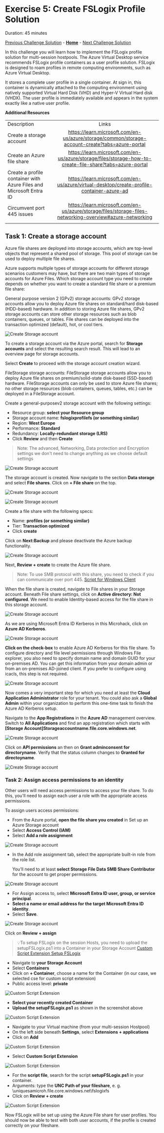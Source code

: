 # Exercise 5: Create FSLogix Profile Solution

Duration: 45 minutes

[Previous Challenge Solution](./04-multi-session-Hostpools-solution.md) - **[Home](../Readme.md)** - [Next Challenge Solution](./06-scaling-plan-solution.md)

In this challenge you will learn how to implement the FSLogix profile solution for multi-session hostpools.
The Azure Virtual Desktop service recommends FSLogix profile containers as a user profile solution. FSLogix is designed to roam profiles in remote computing environments, such as Azure Virtual Desktop. 

It stores a complete user profile in a single container. At sign in, this container is dynamically attached to the computing environment using natively supported Virtual Hard Disk (VHD) and Hyper-V Virtual Hard disk (VHDX). The user profile is immediately available and appears in the system exactly like a native user profile.

**Additional Resources**

  |              |            |  
|----------|:-------------:|
| Description | Links |
| Create a storage account | https://learn.microsoft.com/en-us/azure/storage/common/storage-account-create?tabs=azure-portal |
| Create an Azure file share | https://learn.microsoft.com/en-us/azure/storage/files/storage-how-to-create-file-share?tabs=azure-portal |
| Create a profile container with Azure Files and Microsoft Entra ID   |  https://learn.microsoft.com/en-us/azure/virtual-desktop/create-profile-container-azure-ad  | 
| Circumvent port 445 issues | https://learn.microsoft.com/en-us/azure/storage/files/storage-files-networking-overview#azure-networking |
  |              |            | 


## Task 1: Create a storage account
Azure file shares are deployed into storage accounts, which are top-level objects that represent a shared pool of storage. This pool of storage can be used to deploy multiple file shares.

Azure supports multiple types of storage accounts for different storage scenarios customers may have, but there are two main types of storage accounts for Azure Files. Which storage account type you need to create depends on whether you want to create a standard file share or a premium file share:

General purpose version 2 (GPv2) storage accounts: GPv2 storage accounts allow you to deploy Azure file shares on standard/hard disk-based (HDD-based) hardware. In addition to storing Azure file shares, GPv2 storage accounts can store other storage resources such as blob containers, queues, or tables. File shares can be deployed into the transaction optimized (default), hot, or cool tiers.

![Create Storage account](../Images/03-FSLogix_create-storage-account-0.png)

To create a storage account via the Azure portal, search for **Storage accounts** and select the resulting search result. This will lead to an overview page for storage accounts. 

Select **Create** to proceed with the storage account creation wizard.

FileStorage storage accounts: FileStorage storage accounts allow you to deploy Azure file shares on premium/solid-state disk-based (SSD-based) hardware. FileStorage accounts can only be used to store Azure file shares; no other storage resources (blob containers, queues, tables, etc.) can be deployed in a FileStorage account.

Create a general-purposev2 storage account with the following settings:
- Resource group: **select your Resource group**
- Storage account name: **fslogixprofilefs (or something similar)**
- Region: **West Europe**
- Performance: **Standard**
- Redundancy: **Locally-redundant storage (LRS)**
- Click **Review** and then **Create**

> Note: The advanced, Networking, Data protection and Encryption settings we don't need to change anything as we choose default settings

![Create Storage account](../Images/03-FSLogix_create-storage-account-1.png)

The storage account is created. Now navigate to the section **Data storage** and select **File shares**.
Click on **+ File share** on the top.

![Create Storage account](../Images/03-FSLogix_create-storage-account-2.png)

![Create Storage account](../Images/03-FSLogix_create-storage-account-3.png)

Create a file share with the following specs:
- Name: **profiles (or something similar)**
- Tier: **Transaction optimized**
- Click **create**

Click on **Next:Backup** and please deactivate the Azure backup functionality.

![Create Storage account](../Images/03-FSLogix_create-storage-account-3-1.png)

Next, **Review + create** to create the Azure file share. 

> Note: To use SMB protocol with this share, you need to check if you can communicate over port 445. [Script for Windows Client](https://github.com/Azure-Samples/azure-files-samples/tree/master/AzFileDiagnostics/Windows)

When the file share is created, navigate to File shares in your Storage account. Beneath File share settings, click on **Active directory: Not configured**.
We need to enable Identity-based access for the file share in this storage account.

![Create Storage account](../Images/03-FSLogix_create-storage-account-6.png)

As we are using Microsoft Entra ID Kerberos in this Microhack, click on **Azure AD Kerberos**.

![Create Storage account](../Images/03-FSLogix_create-storage-account-7.png)

**Click on the check-box** to enable Azure AD Kerberos for this file share. 
To configure directory and file level permissions through Windows File explorer, you also need to specify domain name and domain GUID for your on-premises AD. 
You can get this information from your domain admin or from an on-premises AD-joined client. If you prefer to configure using icacls, this step is not required. 

![Create Storage account](../Images/03-FSLogix_create-storage-account-8.png)

Now comes a very important step for which you need at least the **Cloud Application Administrator** role for your tenant. You could also ask a **Global Admin** within your organization to perform this one-time task to finish the Azure AD Kerberos setup.

Navigate to the **App Registrations** in the **Azure AD** management overview. Switch to **All Applications** and find an app registration which starts with **[Storage Account]Storageaccountname.file.core.windows.net**.

![Create Storage account](../Images/03-FSLogix_create-storage-account-16.png)

Click on **API permissions** an then on **Grant adminconsent for directoryname**. Verify that the status column changes to **Granted for directoyname**.

![Create Storage account](../Images/03-FSLogix_create-storage-account-17.png)

### Task 2: Assign access permissions to an identity

Other users will need access permissions to access your file share. To do this, you'll need to assign each user a role with the appropriate access permissions.

To assign users access permissions:

- From the Azure portal, **open the file share you created** in Set up an Azure Storage account
- Select **Access Control (IAM)**
- Select **Add a role assignment**

![Create Storage account](../Images/03-FSLogix_create-storage-account-10.png)

- In the Add role assignment tab, select the appropriate built-in role from the role list. 

  You'll need to at least **select Storage File Data SMB Share Contributor** for the account to get proper permissions.

![Create Storage account](../Images/03-FSLogix_create-storage-account-11.png)

- For Assign access to, select **Microsoft Entra ID user, group, or service principal**.
- **Select a name or email address for the target Microsoft Entra ID identity**.
- Select **Save**.

![Create Storage account](../Images/03-FSLogix_create-storage-account-12.png)

Click on **Review + assign**

> 💡To setup FSLogix on the session Hosts, you need to upload the setupFSLogix.ps1 into a Container in your Storage Account
[Custom Script Extension Setup FSLogix](../modules/setupFSLogix.ps1)

- Navigate to **your Storage Account** 
- Select **Containers**
- Click on **+ Container**, choose a name for the Container (in our case, we selected cse for custom script extension)
- Public access level: **private**

![Custom Script Extension](../Images/03-FSLogix_customscriptextension-1.png)

- **Select your recently created Container**
- **Upload the setupFSLogix.ps1** as shown in the screenshot above

![Custom Script Extension](../Images/03-FSLogix_customscriptextension-2.png)

- Navigate to your Virtual machine (from your multi-session Hostpool)
- On the left side beneath **Settings**, select **Extensions + applications**
- Click on **Add**

![Custom Script Extension](../Images/03-FSLogix_customscriptextension-3.png)

- Select **Custom Script Extension**

![Custom Script Extension](../Images/03-FSLogix_customscriptextension-4.png)

- For the **script file**, search for the script **setupFSLogix.ps1** in your container.
- Arguments: type the **UNC Path of your fileshare**, e. g. \\uniquesamicroh.file.core.windows.net\fslogixfs
- Click on **Review + create**

![Custom Script Extension](../Images/03-FSLogix_customscriptextension-5.png)

Now FSLogix will be set up using the Azure File share for user profiles. You should now be able to test with both user accounts, if the profile is created correctly on your fileshare.

